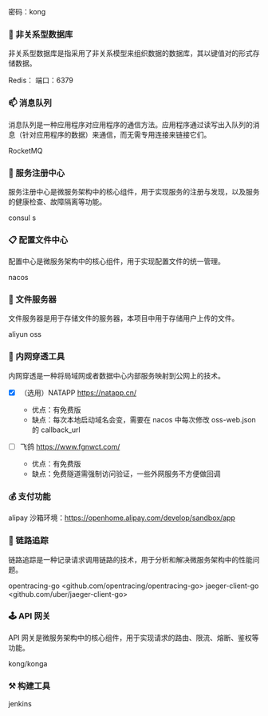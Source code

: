 
密码：kong

### 🎈 非关系型数据库

非关系型数据库是指采用了非关系模型来组织数据的数据库，其以键值对的形式存储数据。

Redis：
端口：6379

### 📫 消息队列

消息队列是一种应用程序对应用程序的通信方法。应用程序通过读写出入队列的消息（针对应用程序的数据）来通信，而无需专用连接来链接它们。

RocketMQ

### 📝 服务注册中心

服务注册中心是微服务架构中的核心组件，用于实现服务的注册与发现，以及服务的健康检查、故障隔离等功能。

consul
s
### 📋 配置文件中心

配置中心是微服务架构中的核心组件，用于实现配置文件的统一管理。

nacos

### 📂 文件服务器

文件服务器是用于存储文件的服务器，本项目中用于存储用户上传的文件。

aliyun oss

### 🚀 内网穿透工具

内网穿透是一种将局域网或者数据中心内部服务映射到公网上的技术。

- [x] （选用）NATAPP <https://natapp.cn/>

    + 优点：有免费版
    + 缺点：每次本地启动域名会变，需要在 nacos 中每次修改 oss-web.json 的 callback_url

- [ ] 飞鸽 <https://www.fgnwct.com/>

    + 优点：有免费版
    + 缺点：免费隧道需强制访问验证，一些外网服务不方便做回调

### 💰 支付功能

alipay 
沙箱环境：<https://openhome.alipay.com/develop/sandbox/app>

### 🎢 链路追踪

链路追踪是一种记录请求调用链路的技术，用于分析和解决微服务架构中的性能问题。

opentracing-go <github.com/opentracing/opentracing-go>
jaeger-client-go <github.com/uber/jaeger-client-go>

### 🕹 API 网关

API 网关是微服务架构中的核心组件，用于实现请求的路由、限流、熔断、鉴权等功能。

kong/konga

### ⚒ 构建工具

jenkins
